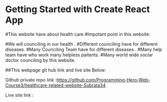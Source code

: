 # Getting Started with Create React App

#This website have about health care
#Impotant point in this website:


   #We will counciling in our health .
   #Different counciling have for different diseases.
   #Many Counciling Team  have for different  diseases .
   #Many help team have who work many helpless  paitents.
   #Many world wide soclar doctor  counciling by this website.

##This webpage git hub link and live site Below:

Github private repo link :https://github.com/Programming-Hero-Web-Course3/healthcare-related-website-Subrata34

Live site link           : 
